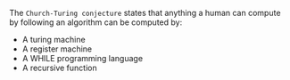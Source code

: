 The `Church-Turing conjecture` states that anything a human can compute by following an algorithm can be computed by:
* A turing machine
* A register machine
* A WHILE programming language
* A recursive function
